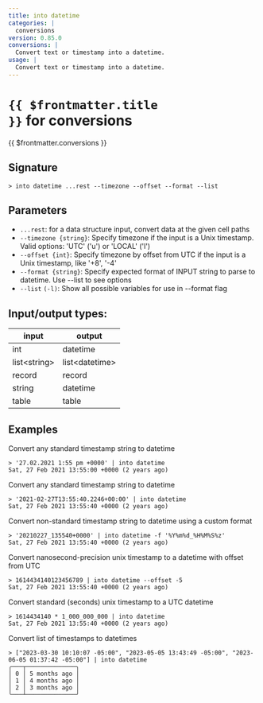 ```yaml
---
title: into datetime
categories: |
  conversions
version: 0.85.0
conversions: |
  Convert text or timestamp into a datetime.
usage: |
  Convert text or timestamp into a datetime.
---
```

<!-- This file is automatically generated. Please edit the command in https://github.com/nushell/nushell instead. -->

# <code>{{ $frontmatter.title }}</code> for conversions

<div class='command-title'>{{ $frontmatter.conversions }}</div>

## Signature

```> into datetime ...rest --timezone --offset --format --list```

## Parameters

 -  `...rest`: for a data structure input, convert data at the given cell paths
 -  `--timezone {string}`: Specify timezone if the input is a Unix timestamp. Valid options: 'UTC' ('u') or 'LOCAL' ('l')
 -  `--offset {int}`: Specify timezone by offset from UTC if the input is a Unix timestamp, like '+8', '-4'
 -  `--format {string}`: Specify expected format of INPUT string to parse to datetime. Use --list to see options
 -  `--list` `(-l)`: Show all possible variables for use in --format flag


## Input/output types:

| input        | output         |
| ------------ | -------------- |
| int          | datetime       |
| list\<string\> | list\<datetime\> |
| record       | record         |
| string       | datetime       |
| table        | table          |
## Examples

Convert any standard timestamp string to datetime
```shell
> '27.02.2021 1:55 pm +0000' | into datetime
Sat, 27 Feb 2021 13:55:00 +0000 (2 years ago)
```

Convert any standard timestamp string to datetime
```shell
> '2021-02-27T13:55:40.2246+00:00' | into datetime
Sat, 27 Feb 2021 13:55:40 +0000 (2 years ago)
```

Convert non-standard timestamp string to datetime using a custom format
```shell
> '20210227_135540+0000' | into datetime -f '%Y%m%d_%H%M%S%z'
Sat, 27 Feb 2021 13:55:40 +0000 (2 years ago)
```

Convert nanosecond-precision unix timestamp to a datetime with offset from UTC
```shell
> 1614434140123456789 | into datetime --offset -5
Sat, 27 Feb 2021 13:55:40 +0000 (2 years ago)
```

Convert standard (seconds) unix timestamp to a UTC datetime
```shell
> 1614434140 * 1_000_000_000 | into datetime
Sat, 27 Feb 2021 13:55:40 +0000 (2 years ago)
```

Convert list of timestamps to datetimes
```shell
> ["2023-03-30 10:10:07 -05:00", "2023-05-05 13:43:49 -05:00", "2023-06-05 01:37:42 -05:00"] | into datetime
╭───┬──────────────╮
│ 0 │ 5 months ago │
│ 1 │ 4 months ago │
│ 2 │ 3 months ago │
╰───┴──────────────╯

```
